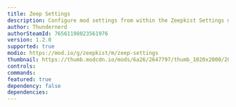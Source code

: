 ```yaml
---
title: Zeep Settings
description: Configure mod settings from within the Zeepkist Settings menu
author: Thundernerd
authorSteamId: 76561198023561976
version: 1.2.0
supported: true
modio: https://mod.io/g/zeepkist/m/zeep-settings
thumbnail: https://thumb.modcdn.io/mods/6a26/2647797/thumb_1020x2000/20221230151821_1.jpg
controls:
commands:
featured: true
dependency: false
dependencies:
---
```

